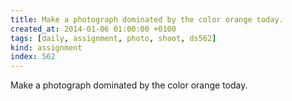 ```yaml
---
title: Make a photograph dominated by the color orange today.
created_at: 2014-01-06 01:00:00 +0100
tags: [daily, assignment, photo, shoot, ds562]
kind: assignment
index: 562
---
```


Make a photograph dominated by the color orange today.
